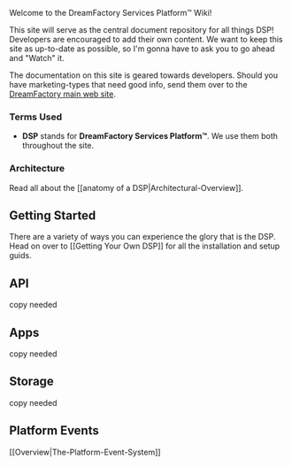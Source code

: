 Welcome to the DreamFactory Services Platform&trade; Wiki!

This site will serve as the central document repository for all things DSP! Developers are encouraged to add their own content. We want to keep this site as up-to-date as possible, so I'm gonna have to ask you to go ahead and "Watch" it.

The documentation on this site is geared towards developers. Should you have marketing-types that need good info, send them over to the [DreamFactory main web site][dfcom].

### Terms Used
 * **DSP** stands for **DreamFactory Services Platform&trade;**. We use them both throughout the site.

### Architecture

Read all about the [[anatomy of a DSP|Architectural-Overview]].

## Getting Started
<a name="getting-started"></a>

There are a variety of ways you can experience the glory that is the DSP. Head on over to [[Getting Your Own DSP]] for all the installation and setup guids.

## API
copy needed

## Apps
copy needed

## Storage
copy needed

## Platform Events
[[Overview|The-Platform-Event-System]]

[dfcom]: https://www.dreamfactory.com/ "DreamFactory"